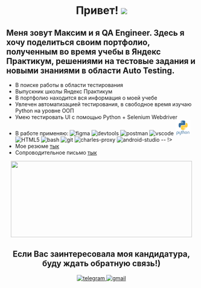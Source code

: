 <h1 align='center'>
  Привет!
  <img src="https://media.giphy.com/media/hvRJCLFzcasrR4ia7z/giphy.gif" width="30px"/>
</h1>
<h2>
  Меня зовут Максим и я QA Engineer. Здесь я хочу поделиться своим портфолио, полученным во время учебы в Яндекс Практикум, решениями на тестовые задания и новыми знаниями в области Auto Testing.
</h2>
  <div>
  <ul>
  <li>
    В поиске работы в области тестирования
  </li>
  <li>
    Выпускник школы Яндекс Практикум
  </li>
  <li>
    В портфолио находится вся информация о моей учебе
  </li>
  <li>
    Увлечен автоматизацией тестирования, в свободное время изучаю Python на уровне ООП
  </li>
  <li>
    Умею тестировать UI с помощью Python + Selenium Webdriver
  </li>
  <li>
    В работе применяю: 
<! --    <img src="https://camo.githubusercontent.com/f86416bb829b36387844f250a8c43f84d4ab37635515f3246af75f57ce6f82fd/68747470733a2f2f75706c6f61642e77696b696d656469612e6f72672f77696b6970656469612f636f6d6d6f6e732f7468756d622f382f38642f596f75547261636b5f49636f6e2e7376672f3130323470782d596f75547261636b5f49636f6e2e7376672e706e673f3230323030383033303832323438" title="youtrack" alt="youtrack" width="40" height="40" data-canonical-src="https://upload.wikimedia.org/wikipedia/commons/thumb/8/8d/YouTrack_Icon.svg/1024px-YouTrack_Icon.svg.png?20200803082248" style="max-width: 100%;">
    <img src="https://camo.githubusercontent.com/cdd289ae72f33665800bc6a63936d5afa0454214d520945780894151112a055f/68747470733a2f2f63646e2e6a7364656c6976722e6e65742f67682f64657669636f6e732f64657669636f6e2f69636f6e732f6669676d612f6669676d612d6f726967696e616c2e737667" title="figma" alt="figma" width="40" height="40" data-canonical-src="https://cdn.jsdelivr.net/gh/devicons/devicon/icons/figma/figma-original.svg" style="max-width: 100%;">
    <img src="https://camo.githubusercontent.com/9813d72017411187fcfa59bbfae28162affd1d3cc459988948c1605e34da55bb/68747470733a2f2f64333377756272666b69306c36382e636c6f756466726f6e742e6e65742f333862356339353361343636373336363638356435356462353564303537633836646231666335342f61306664632f7374617469632f61636165366232346439343033343736363163613930316561303766343763312f6368726f6d652d6465762d6c6f676f2d69636f6e2e706e67" title="devtools" alt="devtools" width="40" height="40" data-canonical-src="https://d33wubrfki0l68.cloudfront.net/38b5c953a4667366685d55db55d057c86db1fc54/a0fdc/static/acae6b24d940347661ca901ea07f47c1/chrome-dev-logo-icon.png" style="max-width: 100%;">
    <img src="https://camo.githubusercontent.com/4fc2f865dba7be1eaadfb0aef77227e64b05a3e2c64d8381385830e96f0b0311/68747470733a2f2f7365656b6c6f676f2e636f6d2f696d616765732f502f706f73746d616e2d6c6f676f2d303038374341304431352d7365656b6c6f676f2e636f6d2e706e67" title="postman" alt="postman" width="40" height="40" data-canonical-src="https://seeklogo.com/images/P/postman-logo-0087CA0D15-seeklogo.com.png" style="max-width: 100%;">
    <img src="https://camo.githubusercontent.com/5fa137d222dde7b69acd22c6572a065ce3656e6ffa1f5e88c1b5c7a935af3cc6/68747470733a2f2f63646e2e6a7364656c6976722e6e65742f67682f64657669636f6e732f64657669636f6e2f69636f6e732f7673636f64652f7673636f64652d6f726967696e616c2e737667" title="vscode" alt="vscode" width="40" height="40" data-canonical-src="https://cdn.jsdelivr.net/gh/devicons/devicon/icons/vscode/vscode-original.svg" style="max-width: 100%;">
    <img src="https://raw.githubusercontent.com/devicons/devicon/master/icons/python/python-original-wordmark.svg" title="python" alt="python" width="40" height="40" style="max-width: 100%;">
    <img src="https://camo.githubusercontent.com/2f95ece070afd48860083859f93f974d53d7096263d4b8cc08482ff6d1fd4810/68747470733a2f2f63646e2d69636f6e732d706e672e666c617469636f6e2e636f6d2f3531322f3931392f3931393832372e706e67" title="HTML5" alt="HTML5" width="40" height="40" data-canonical-src="https://cdn-icons-png.flaticon.com/512/919/919827.png" style="max-width: 100%;">
    <img src="https://camo.githubusercontent.com/8e07b66826c73417854e06eb5fbe60f6ad6da87a423a8a0bb8e9340e83f246b3/68747470733a2f2f75706c6f61642e77696b696d656469612e6f72672f77696b6970656469612f636f6d6d6f6e732f7468756d622f342f34622f426173685f4c6f676f5f436f6c6f7265642e7376672f3130323470782d426173685f4c6f676f5f436f6c6f7265642e7376672e706e673f3230313830373233303534333530" title="bash" alt="bash" width="40" height="40" data-canonical-src="https://upload.wikimedia.org/wikipedia/commons/thumb/4/4b/Bash_Logo_Colored.svg/1024px-Bash_Logo_Colored.svg.png?20180723054350" style="max-width: 100%;">
    <img src="https://camo.githubusercontent.com/dc9e7e657b4cd5ba7d819d1a9ce61434bd0ddbb94287d7476b186bd783b62279/68747470733a2f2f63646e2e6a7364656c6976722e6e65742f67682f64657669636f6e732f64657669636f6e2f69636f6e732f6769742f6769742d6f726967696e616c2e737667" title="git" alt="git" width="40" height="40" data-canonical-src="https://cdn.jsdelivr.net/gh/devicons/devicon/icons/git/git-original.svg" style="max-width: 100%;">
    <img src="https://camo.githubusercontent.com/ade711d0379bc16fca3b7f2832a57cfed9df1a0281eb40bc640bfca825dc9517/68747470733a2f2f63646e2e69636f6e2d69636f6e732e636f6d2f69636f6e73322f333035332f504e472f3531322f636861726c65735f70726f78795f6d61636f735f6269677375725f69636f6e5f3139303330322e706e67" title="charles-proxy" alt="charles-proxy" width="40" height="40" data-canonical-src="https://cdn.icon-icons.com/icons2/3053/PNG/512/charles_proxy_macos_bigsur_icon_190302.png" style="max-width: 100%;">
    <img src="https://camo.githubusercontent.com/8dbc5cd79c35a66fcdd34b23779af6629de890f89c5fb048f1a3a5dbdf227152/68747470733a2f2f63646e2e6a7364656c6976722e6e65742f67682f64657669636f6e732f64657669636f6e2f69636f6e732f616e64726f696473747564696f2f616e64726f696473747564696f2d6f726967696e616c2e737667" title="android-studio" alt="android-studio" width="40" height="40" data-canonical-src="https://cdn.jsdelivr.net/gh/devicons/devicon/icons/androidstudio/androidstudio-original.svg" style="max-width: 100%;">
-- !>
  </li>
  <li>
    Мое резюме <a href='https://drive.google.com/file/d/19AY_FpPx5xuwqc5BjGy4U-xkO0ZE74GH/view?usp=sharing' target="_blank">тык</a>
  </li>
    <li>
      Сопроводительное письмо <a href='https://docs.google.com/document/d/1vPR5vy0bOOePP0SBX0oPpnpjz3DeEmWD/edit?usp=sharing&ouid=105729387456827159051&rtpof=true&sd=true' target="_blank">тык</a>
    </li>
</ul>
</div>
<div id="header" align="center">
  <img src="https://media2.giphy.com/media/12Q9qZRnnab0T6/giphy.gif?cid=ecf05e47gv6qml8xuy4kl90qs3h64nmwwadvaoznrcfn1jex&ep=v1_gifs_search&rid=giphy.gif&ct=g" width="480" height="202" frameBorder="0" class="giphy-embed" allowFullScreen/>
</div>
<h2 align='center'>
  Если Вас заинтересовала моя кандидатура, буду ждать обратную связь!)
</h2>
<div id="badges" align='center'>
  <a href="https://t.me/ParamonovMO">
    <img width="40" height="40" alt="telegram" src="https://cdn-icons-png.flaticon.com/512/2111/2111646.png" style="max-width: 100%;">
  </a>
    <a href="mailto:paramonov.hse@gmail.com">
      <img width="40" height="40" alt="gmail" src="https://img.icons8.com/?size=512&amp;id=P7UIlhbpWzZm&amp;format=png" style="max-width: 100%;">
    </a>
</div>
<div align='center'>
  <img src="https://komarev.com/ghpvc/?username=ParamonovMO&style=flat-square&color=blue" alt=""/>
</div>

